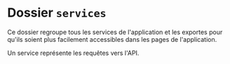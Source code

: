 # Dossier `services`
Ce dossier regroupe tous les services de l'application et les exportes pour qu'ils soient plus facilement accessibles dans les pages de l'application.

Un service représente les requêtes vers l'API.

